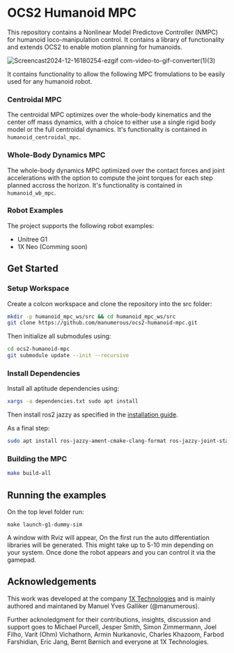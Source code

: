 # OCS2 Humanoid MPC

This repository contains a Nonlinear Model Predictove Controller (NMPC) for humanoid loco-manipulation control. It contains a library of 
functionality and extends OCS2 to enable motion planning for humanoids. 

![Screencast2024-12-16180254-ezgif com-video-to-gif-converter(1)(3)](https://github.com/user-attachments/assets/a032477b-2e70-41b0-90d3-9539e1a4b723)


It contains functionality to allow the following MPC fromulations to be easily used for any humanoid robot. 

### Centroidal MPC
The centroidal MPC optimizes over the whole-body kinematics and the center off mass dynamics, with a choice to either use a single rigid 
body model or the full centroidal dynamics. It's functionality is contained in `humanoid_centroidal_mpc`.

### Whole-Body Dynamics MPC
The whole-body dynamics MPC optimized over the contact forces and joint accelerations with the option to compute the joint torques for 
each step planned accross the horizon. It's functionality is contained in `humanoid_wb_mpc`.

### Robot Examples

The project supports the following robot examples:

- Unitree G1
- 1X Neo (Comming soon)

## Get Started

### Setup Workspace

Create a colcon workspace and clone the repository into the src folder:

```bash
mkdir -p humanoid_mpc_ws/src && cd humanoid_mpc_ws/src
git clone https://github.com/manumerous/ocs2-humanoid-mpc.git
```

Then initialize all submodules using:

```bash
cd ocs2-humanoid-mpc
git submodule update --init --recursive
```

### Install Dependencies

Install all aptitude dependencies using:

```bash
xargs -a dependencies.txt sudo apt install
```

Then install ros2 jazzy as specified in
the [installation guide](https://docs.ros.org/en/jazzy/Installation/Ubuntu-Install-Debs.html).

As a final step:

```bash
sudo apt install ros-jazzy-ament-cmake-clang-format ros-jazzy-joint-state-publisher-gui ros-jazzy-xacro ros-jazzy-mcap-vendor ros-jazzy-interactive-markers
```

### Building the MPC 

```bash
make build-all
```

## Running the examples

On the top level folder run: 

```make launch-g1-dummy-sim```

A window with Rviz will appear, On the first run the auto differentiation libraries will be generated. This might take up to 5-10 min depending on your system. Once done the robot appears and you can control it via the gamepad. 

## Acknowledgements

This work was developed at the company [1X Technologies](https://www.1x.tech/) and is mainly authored and maintaned by Manuel Yves Galliker (@manumerous). 

Further acknoledgment for their contributions, insights, discussion and support goes to Michael Purcell, Jesper Smith, Simon Zimmermann, Joel Filho, Varit (Ohm) Vichathorn, Armin Nurkanovic, Charles Khazoom, Farbod Farshidian, Eric Jang, Bernt Børnich and everyone at 1X Technologies.
